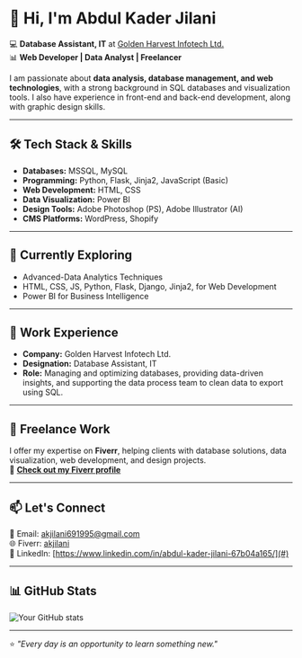 # 👋 Hi, I'm Abdul Kader Jilani 

💻 **Database Assistant, IT** at [Golden Harvest Infotech Ltd.](https://www.ghitbd.com/)  
📊 **Web Developer | Data Analyst | Freelancer**  

I am passionate about **data analysis, database management, and web technologies**, with a strong background in SQL databases and visualization tools. I also have experience in front-end and back-end development, along with graphic design skills.

---

## 🛠️ Tech Stack & Skills

- **Databases:** MSSQL, MySQL  
- **Programming:** Python, Flask, Jinja2, JavaScript (Basic)  
- **Web Development:** HTML, CSS  
- **Data Visualization:** Power BI  
- **Design Tools:** Adobe Photoshop (PS), Adobe Illustrator (AI)  
- **CMS Platforms:** WordPress, Shopify  

---

## 🌱 Currently Exploring

- Advanced-Data Analytics Techniques  
- HTML, CSS, JS, Python, Flask, Django, Jinja2,  for Web Development  
- Power BI for Business Intelligence  

---

## 🏢 Work Experience

- **Company:** Golden Harvest Infotech Ltd.  
- **Designation:** Database Assistant, IT  
- **Role:** Managing and optimizing databases, providing data-driven insights, and supporting the data process team to clean data to export using SQL.

---

## 💼 Freelance Work

I offer my expertise on **Fiverr**, helping clients with database solutions, data visualization, web development, and design projects.  
🔗 **[Check out my Fiverr profile](https://www.fiverr.com/akjilani?public_mode=true)**

---

## 📫 Let's Connect

📧 Email: [akjilani691995@gmail.com](mailto:akjilani691995@gmail.com)  
🌐 Fiverr: [akjilani](https://www.fiverr.com/akjilani?public_mode=true)  
🔗 LinkedIn: [https://www.linkedin.com/in/abdul-kader-jilani-67b04a165/](#)  

---

## 📊 GitHub Stats

![Your GitHub stats](https://github-readme-stats.vercel.app/api?username=yourgithubusername&show_icons=true&theme=radical)

---

⭐️ *"Every day is an opportunity to learn something new."*  
